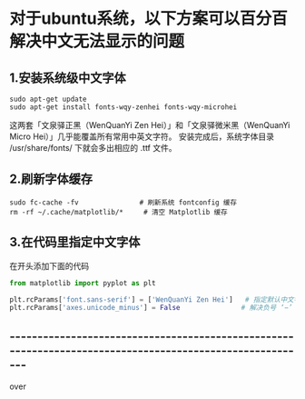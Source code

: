 # 对于ubuntu系统，以下方案可以百分百解决中文无法显示的问题

## 1.安装系统级中文字体

```
sudo apt-get update
sudo apt-get install fonts-wqy-zenhei fonts-wqy-microhei

```
这两套「文泉驿正黑（WenQuanYi Zen Hei）」和「文泉驿微米黑（WenQuanYi Micro Hei）」几乎能覆盖所有常用中英文字符。
安装完成后，系统字体目录 /usr/share/fonts/ 下就会多出相应的 .ttf 文件。

## 2.刷新字体缓存
```
sudo fc-cache -fv               # 刷新系统 fontconfig 缓存  
rm -rf ~/.cache/matplotlib/*     # 清空 Matplotlib 缓存

```

## 3.在代码里指定中文字体
在开头添加下面的代码
```python
from matplotlib import pyplot as plt

plt.rcParams['font.sans-serif'] = ['WenQuanYi Zen Hei']   # 指定默认中文字体
plt.rcParams['axes.unicode_minus'] = False               # 解决负号 ‘−’ 显示为方块
```

## ---------------------------------------------------------------------------------------------------------
over